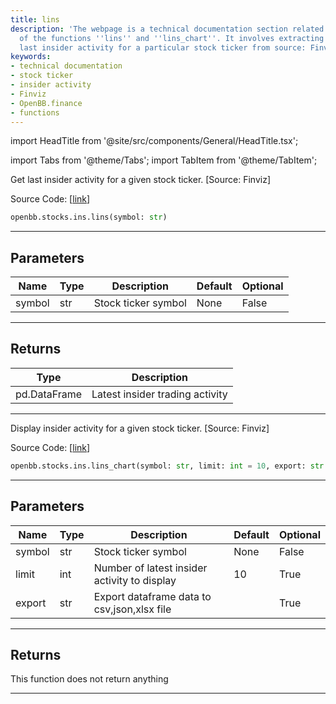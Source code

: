 ```yaml
---
title: lins
description: 'The webpage is a technical documentation section related to the usage
  of the functions ''lins'' and ''lins_chart''. It involves extracting and displaying
  last insider activity for a particular stock ticker from source: Finviz.'
keywords:
- technical documentation
- stock ticker
- insider activity
- Finviz
- OpenBB.finance
- functions
---
```


import HeadTitle from '@site/src/components/General/HeadTitle.tsx';

<HeadTitle title="stocks.ins.lins - Reference | OpenBB SDK Docs" />

import Tabs from '@theme/Tabs';
import TabItem from '@theme/TabItem';

<Tabs>
<TabItem value="model" label="Model" default>

Get last insider activity for a given stock ticker. [Source: Finviz]

Source Code: [[link](https://github.com/OpenBB-finance/OpenBBTerminal/tree/main/openbb_terminal/stocks/insider/finviz_model.py#L16)]

```python wordwrap
openbb.stocks.ins.lins(symbol: str)
```

---

## Parameters

| Name | Type | Description | Default | Optional |
| ---- | ---- | ----------- | ------- | -------- |
| symbol | str | Stock ticker symbol | None | False |


---

## Returns

| Type | Description |
| ---- | ----------- |
| pd.DataFrame | Latest insider trading activity |
---



</TabItem>
<TabItem value="view" label="Chart">

Display insider activity for a given stock ticker. [Source: Finviz]

Source Code: [[link](https://github.com/OpenBB-finance/OpenBBTerminal/tree/main/openbb_terminal/stocks/insider/finviz_view.py#L16)]

```python wordwrap
openbb.stocks.ins.lins_chart(symbol: str, limit: int = 10, export: str = "", sheet_name: Optional[str] = None)
```

---

## Parameters

| Name | Type | Description | Default | Optional |
| ---- | ---- | ----------- | ------- | -------- |
| symbol | str | Stock ticker symbol | None | False |
| limit | int | Number of latest insider activity to display | 10 | True |
| export | str | Export dataframe data to csv,json,xlsx file |  | True |


---

## Returns

This function does not return anything

---



</TabItem>
</Tabs>